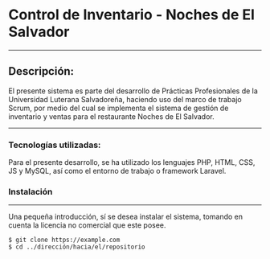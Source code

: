 # Control de Inventario - Noches de El Salvador
***

## Descripción:
El presente sistema es parte del desarrollo de Prácticas Profesionales de la Universidad Luterana Salvadoreña, haciendo uso del marco de trabajo
Scrum, por medio del cual se implementa el sistema de gestión de inventario y ventas para el restaurante Noches de El Salvador.

***

### Tecnologías utilizadas:
Para el presente desarrollo, se ha utilizado los lenguajes PHP, HTML, CSS, JS y MySQL, así como el entorno de trabajo o framework Laravel.

### Instalación
***
Una pequeña introducción, sí se desea instalar el sistema, tomando en cuenta la licencia no comercial que este posee.
```
$ git clone https://example.com
$ cd ../dirección/hacia/el/repositorio
